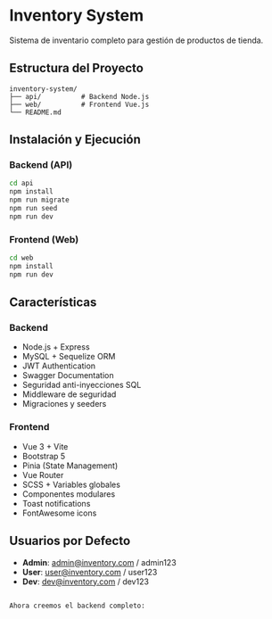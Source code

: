 # Inventory System

Sistema de inventario completo para gestión de productos de tienda.

## Estructura del Proyecto

```
inventory-system/
├── api/          # Backend Node.js
├── web/          # Frontend Vue.js
└── README.md
```

## Instalación y Ejecución

### Backend (API)
```bash
cd api
npm install
npm run migrate
npm run seed
npm run dev
```

### Frontend (Web)
```bash
cd web
npm install
npm run dev
```

## Características

### Backend
- Node.js + Express
- MySQL + Sequelize ORM
- JWT Authentication
- Swagger Documentation
- Seguridad anti-inyecciones SQL
- Middleware de seguridad
- Migraciones y seeders

### Frontend
- Vue 3 + Vite
- Bootstrap 5
- Pinia (State Management)
- Vue Router
- SCSS + Variables globales
- Componentes modulares
- Toast notifications
- FontAwesome icons

## Usuarios por Defecto

- **Admin**: admin@inventory.com / admin123
- **User**: user@inventory.com / user123
- **Dev**: dev@inventory.com / dev123
```

Ahora creemos el backend completo:
